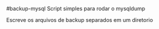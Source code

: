 #backup-mysql
Script simples para rodar o mysqldump

Escreve os arquivos de backup separados em um diretorio
